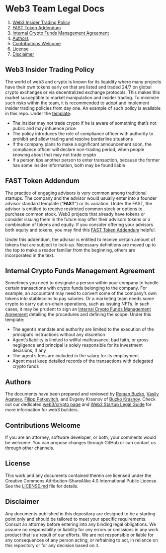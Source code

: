 # Web3 Team Legal Docs
1. [Web3 Insider Trading Policy](#web3-insider-trading-policy)
2. [FAST Token Addendum](#fast-token-addendum)
3. [Internal Crypto Funds Management Agreement](#internal-crypto-funds-management-agreement)
4. [Authors](#authors)
5. [Contributions Welcome](#contributions-welcome)
6. [License](#license)
7. [Disclaimer](#disclaimer)

## Web3 Insider Trading Policy

The world of web3 and crypto is known for its liquidity where many projects have their own tokens early on that are listed and traded 24/7 on global crypto exchanges or via decentralized exchange protocols. This makes this market susceptible to market manipulation and insider trading. To minimize such risks within the team, it is recommended to adopt and implement insider trading policies from day one. An example of such policy is available in this repo. Under the [template](Web3%20Insider%20Trading%20Policy):
- The insider may not trade crypto if he is aware of something that’s not public and may influence price
- The policy introduces the role of compliance officer with authority to prohibit and allow trading and resolve borderline situations
- If the company plans to make a significant announcement soon, the compliance officer will declare non-trading period, when people knowing about that may not trade crypto
- If a person tips another person to enter transaction, because the former has some insider information, both may be found liable

## FAST Token Addendum

The practice of engaging advisors is very common among traditional startups. The company and the advisor would usually enter into a founder advisor standard template (“**FAST**”) or its variation. Under the FAST, the advisor is entitled to receive restricted common stock or options to purchase common stock. Web3 projects that already have tokens or consider issuing them in the future may offer their advisors tokens or a combination of tokens and equity. If you consider offering your advisors both equity and tokens, you may find this [FAST Token Addendum](FAST%20Token%20Addendum) helpful.

Under this addendum, the advisor is entitled to receive certain amount of tokens that are subject to lock-up. Necessary definitions are moved up to the top to make a reader familiar from the beginning, others are incorporated in the text. 

## Internal Crypto Funds Management Agreement 

Sometimes you need to designate a person within your company to handle certain transactions with crypto funds belonging to the company. For example, an accountant may need to convert some of the company’s own tokens into stablecoins to pay salaries. Or a marketing team needs some crypto to carry out on-chain operations, such as issuing NFTs. In such cases, it may be prudent to sign an [Internal Crypto Funds Management Agreement](Internal%20Crypto%20Funds%20Management%20Agreement) detailing the procedures and defining the scope. Under this template:
- The agent’s mandate and authority are limited to the execution of the principal’s instructions without any discretion
- Agent’s liability is limited to willful malfeasance, bad faith, or gross negligence and principal is solely responsible for its investment decisions, if any
- The agent’s fees are included in the salary for its employment
- Agent must keep detailed records of the transactions with delegated crypto funds

## Authors

The documents have been prepared and reviewed by [Roman Buzko](https://twitter.com/roman_buzko), [Vasily Agateev](https://twitter.com/n3avv), [Filipp Petkevitch](https://twitter.com/FPetkevitch), and Evgeny Krasnov of [Buzko Krasnov](https://twitter.com/buzkokrasnov). Check out our dedicated [web3/crypto page](https://www.buzko.legal/practices-eng/crypto-web3) and [Web3 Startup Legal Guide](https://www.buzko.legal/web3-startup-legal-guide) for more information for web3 builders.

## Contributions Welcome

If you are an attorney, software developer, or both, your comments would be welcome. You can propose changes through GitHub or can contact us through other channels.

## License
This work and any documents contained therein are licensed under the Creative Commons Attribution-ShareAlike 4.0 International Public License. See the [LICENSE.md](LICENSE.md) file for details.

## Disclaimer

Any documents published in this depository are designed to be a starting point only and should be tailored to meet your specific requirements. Consult an attorney before entering into any binding legal obligations. We assume no responsibility or liability for any errors or omissions in any work product that is a result of our efforts. We are not responsible or liable for any consequences of any person acting, or refraining to act, in reliance on this repository or for any decision based on it.
